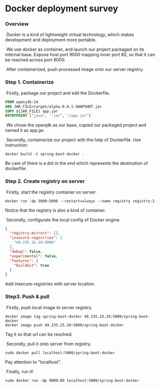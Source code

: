 # Docker deployment survey

### Overview

​	Docker is a kind of lightweight virtual technology, which makes development and deployment more portable.

​	We use docker as container, and launch our project packaged on its internal base. Expose host port 9000 mapping inner port 80, so that it can be reached across port 9000.

​	After containerized, push processed image onto our server registry. 

### Step 1. Containerize

​	Firstly, package our project and edit the Dockerfile.

```dockerfile
FROM openjdk:14
ARG JAR_FILE=target/alpha-0.0.1-SNAPSHOT.jar
COPY ${JAR_FILE} app.jar
ENTRYPOINT ["java", "-jar", "/app.jar"]
```

​	We chose the openjdk as our base, copied our packaged project and named it as app.jar. 

​	Secondly, containerize our project with the help of Dockerfile. Use instruction: 

```shell
docker build -t spring-boot-docker .
```

Be care of there is a dot in the end which represents the destination of dockerfile. 

### Step 2. Create registry on server

​	Firstly, start the registry container on server:

```shell
docker run -dp 5000:5000 --restart=always --name registry registry:2
```

Notice that the registry is also a kind of container.

​	Secondly, configurate the local config of Docker engine.

```json
{
  "registry-mirrors": [],
  "insecure-registries": [
    "49.235.25.29:5000"
  ],
  "debug": false,
  "experimental": false,
  "features": {
    "buildkit": true
  }
}
```

Add insecure-registries with server location.

### Step3. Push & pull

​	Firstly, push local image to server registry.

```shell
docker image tag spring-boot-docker 49.235.25.29:5000/spring-boot-docker
docker image push 49.235.25.29:5000/spring-boot-docker
```

Tag it so that url can be resolved.

​	Secondly, pull it onto server from registry.

 ```shel
sudo docker pull localhost:5000/spring-boot-docker
 ```

Pay attention to "localhost".

​	Finally, run it!

```shell
sudo docker run -dp 9000:80 localhost:5000/spring-boot-docker
```

